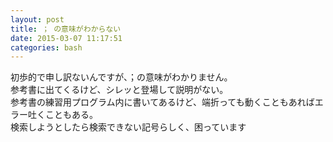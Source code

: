 ```yaml
---
layout: post
title: ； の意味がわからない
date: 2015-03-07 11:17:51
categories: bash
---
```

<p>初歩的で申し訳ないんですが、；の意味がわかりません。<br>
参考書に出てくるけど、シレッと登場して説明がない。<br>
参考書の練習用プログラム内に書いてあるけど、端折っても動くこともあればエラー吐くこともある。<br>
検索しようとしたら検索できない記号らしく、困っています</p>
